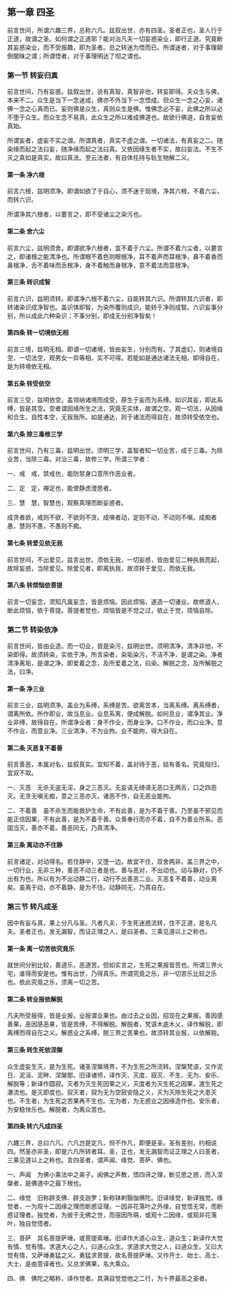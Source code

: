 ## 第一章 四圣

前言世间，所谓六趣三界，总称六凡。兹叙出世，亦有四圣。圣者正也，圣人行于正道，故谓之圣。如何谓之正道耶？能对治凡夫一切妄惑染业，即行正道。究竟断其妄惑染业，而不受报趣，即为圣者。总之转迷为悟而已。所谓迷者，对于事理颠倒闇昧之谓；所谓悟者，对于事理明达了彻之谓也。

### 第一节 转妄归真

前言世间，乃有妄惑。兹叙出世，说有真智。真智非他，转妄即得。夫众生与佛，本来不二。众生是当下一念迷成，佛亦不外当下一念悟成。但众生一念之心妄，诸佛一念之心真而已。妄则佛是众生，真则众生是佛。惟佛念必不妄，此佛之所以必不堕于众生。而众生念不易真，此众生之所以难成佛道也。故欲行佛道，自舍妄依真始。

所谓妄者，虚妄不实之谓。所谓真者，真实不虚之谓。一切诸法，有真妄之二。随染缘而起之法曰妄，随净缘而起之法曰真。又依因缘生者不实，故曰妄法。不生不灭之真如是真实，故曰真法。至云法者，有自体任持与轨生物解二义。

#### 第一条 净六根

前言六根，兹明须净。即谓如欲了于自心，须不迷于现境，净其六根，不着六尘，而转六识。

所谓净其六根者，以要言之，即不受诸尘之染污也。

#### 第二条 舍六尘

前言六尘，兹明须舍。即谓欲净六根者，宜不着于六尘。所谓不着六尘者，以要言之，即诸根之能清净也。所谓眼不着色则眼根净，耳不着声而耳根净，鼻不着香而鼻根净，舌不着味而舌根净，身不着触而身根净，意不着法而意根净。

#### 第三条 转识成智

前言六识，兹明须转。即谓净六根不着六尘，自能转其六识。所谓转其六识者，即转诸染识成净智也。盖识体即智，为染所覆则成识，能转于净则成智。六识妄事分别，所以成此六种染识；不事分别，即成无分别净智矣！

#### 第四条 转一切境依无相

前言三境，兹明无相。即谓一切诸境，皆由妄生，分别而有。了其虚幻，则诸境自空，一切法空，观男女一异等相，实不可得。若能如是通达诸法无相，即得自在，是为转境依无相。

#### 第五条 转受依空

前言三受，兹明依空。盖领纳诸境而成受，原生于妄而为系缚。如识其妄，即此系缚，皆是其空。空者谓因缘所生之法，究竟无实体，故谓之空。观一切法，从因缘和合生，自性本空，无我我所。如是通达，则于诸法而得自在，故须转受依空也。

#### 第六条 除三毒修三学

前言世间，乃有三毒，兹明出世。须明三学，盖智者知一切业苦，成于三毒。为除业苦，当除三毒。对治三毒，故修三学。所谓三学者：

一、戒　戒，禁戒也，能防禁身口意所作恶业者。

二、定　定，禅定也，能使静虑澄思者。

三、慧　慧，智慧也，观察真理而断妄惑者。

成贪者欲，戒则不欲，不欲则不贪。成嗔者动，定则不动，不动则不嗔。成痴者愚，慧则不愚，不愚则不痴。

#### 第七条 转爱见依无我

前言世间，不出爱见，兹言出世。须依无我，一切妄惑，皆由爱见二种执我而起，故除妄惑，当除爱见。除爱见者，即离执我，故须转于爱见，而依无我。

#### 第八条 转烦恼依菩提

前言一切妄念，须知凡属妄念，皆是烦恼。因此烦恼，遂造一切诸业。故修道人，断此烦恼，依于菩提。菩提者觉也，烦恼皆是不觉之过，依止于觉，烦恼自除。

### 第二节 转染依净

前言世间，皆由业造。而一切业，皆是染污，兹明出世。须明清净，清净非他，不染即得。故须转染，实依于净。所言染者，染垢染污，不洁不净，是谓之染。净者清净离垢，是谓之净。即爱着之念，及所爱着之法，曰染。解脱之念，及所解脱之法，曰净。

#### 第一条 净三业

前言三业，兹明须净。盖业为系缚，系缚是苦。欲离苦本，当离系缚。离系缚者，谓离所依。所作即业，故当息业。业息系离，便成解脱。如何息业，谓净其业。净业非缚，故得自在。所谓净业者：身不作业，而身业净。口不作业，而口业净。意不作业，而意业净。三业清净，不为业拘。业不能拘，得大自在。

#### 第二条 灭恶复不着善

前言善恶，本属对名，兹叙真实。宜知不着，盖对待于恶，姑有善名。究竟指归，宜双不取。

一、灭恶　无杀无盗无淫，身之三恶灭。无妄语无绮语无恶口无两舌，口之四恶灭。无贪无嗔无痴，意之三恶亦灭。诸恶不作，自无恶业能拘。

二、不着善　虽不杀生而能救护生命，不有此善，是为不着于善。乃至虽不邪见而能正信因果，不有此善，是为不着于善。众善奉行而亦不着，自不为善业所系。恶固当灭，善亦不着。善恶同无，乃真清净。

#### 第三条 离动亦不住静

前言诸定，对动得名。若住静中，又堕一边。故宜不住，双舍两非。盖三界之中，一切行业，无非三种，善恶不动三者是也。善与恶对，不出动也。动与静对，仍不出有为也。所以有为不出动静二行，动行不出善恶二业。灭恶复不着善，动业离矣。虽离于动，亦不着静，是为不住。动静同无，乃真自在。

### 第三节 转凡成圣

因中有妄与真，果上分凡与圣。凡者凡夫，于生死迷惑流转，住不正道，是名凡夫。圣者正也，发无漏智，而证正理之人，是曰圣者。三乘见道以上之称也。

#### 第一条 离一切苦依究竟乐

就世间分别比较，善道乐，恶道苦。但如实言之，生死之果报皆苦也。所谓三界火宅，谁得而安是也。惟有出世，乃得真乐。所谓究竟之乐，非一切苦乐比较之乐也。依此究竟之乐，须离一切之苦。

#### 第二条 转业报依解脱

凡夫所受报得，皆是业报，业报谓业果也。由过去之业因，招现在之果报。善因感善果，恶因感恶果，皆是苦缚，不得解脱。解脱者，梵语木底木乂，译作解脱，即离缚而得自在之义。解惑业之系缚，脱三界之苦果也。故须转其业报，以依解脱。

#### 第三条 转生死依涅槃

众生虚妄生灭，是为生死。诸圣涅槃境界，不为生死之所流转。涅槃梵语，又作泥日、泥洹、泥畔、涅槃那。旧译诸师，译作灭、灭度、寂灭、不生、无为、安乐、解脱等；新译作圆寂。灭者为灭生死因果之义，灭度者为灭生死之因果，渡生死之瀑流也。是灭即度也。寂灭者，寂为无为空寂安隐之义，灭为灭除生死之大患灭也。不生者，为生死之苦果再不生也。无为者，为无惑业之因缘造作也。安乐者，为安稳快乐也。解脱者，为离众苦也。

#### 第四条 转六凡成四圣

六趣三界，总曰六凡。六凡岂是定凡，但不作凡，即便是圣。圣有差别，约相说四。然圣亦非圣，即是六凡所转者耳。圣，正也，发无漏智而证正理之人曰圣者，三乘见道以上之称也。言四圣者，谓声闻、缘觉、菩萨、佛也。

一、声闻　为佛小乘法中之弟子。闻佛之声教，悟四谛之理，断见思之惑，而入涅槃者，是佛道中之最下根也。

二、缘觉　旧称辟支佛、辟支迦罗；新称钵剌翳伽佛陀。旧译缘觉，新译独觉。缘觉者，一为观十二因缘之理而断惑证理。一因非花落叶之外缘，自觉悟无常，而断惑证理者。独觉者，为彼于无佛之世，而宿因所萌，或观十二因缘，或观非花落叶，独自觉悟者。

三、菩萨　具名菩提萨埵，或菩提索埵。旧译作大道心众生、道众生；新译作大觉有情、觉有情。求道大心之人，曰道心众生。求道求大觉之人，曰道众生。又曰大觉有情，又萨埵勇猛之义。勇猛求菩提，故名菩提萨埵。又作开士、始士、高士、大士，是由意译者也。又总求佛果，名大乘众。

四、佛　佛陀之略称，译作觉者。具满自觉觉他之二行，为十界最高之圣者。